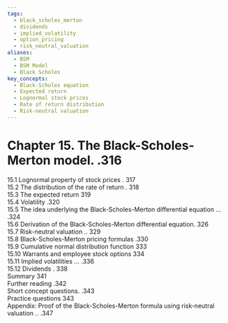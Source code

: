 ```yaml
---
tags:
  - black_scholes_merton
  - dividends
  - implied_volatility
  - option_pricing
  - risk_neutral_valuation
aliases:
  - BSM
  - BSM Model
  - Black Scholes
key_concepts:
  - Black-Scholes equation
  - Expected return
  - Lognormal stock prices
  - Rate of return distribution
  - Risk-neutral valuation
---
```


# Chapter 15. The Black-Scholes-Merton model. .316  

15.1 Lognormal property of stock prices . 317   
15.2 The distribution of the rate of return . 318   
15.3 The expected return 319   
15.4 Volatility .320   
15.5 The idea underlying the Black-Scholes-Merton differential equation ... .324   
15.6 Derivation of the Black-Scholes-Merton differential equation. 326   
15.7 Risk-neutral valuation .. 329   
15.8 Black-Scholes-Merton pricing formulas .330   
15.9 Cumulative normal distribution function 333   
15.10 Warrants and employee stock options 334   
15.11 Implied volatilities ... .336   
15.12 Dividends . 338   
Summary 341   
Further reading .342   
Short concept questions. .343   
Practice questions 343   
Appendix: Proof of the Black-Scholes-Merton formula using risk-neutral   
valuation .. .347  
